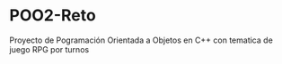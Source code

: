 # POO2-Reto
Proyecto de Pogramación Orientada a Objetos en C++ con tematica de juego RPG por turnos
